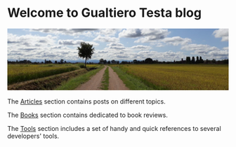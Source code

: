 # Welcome to Gualtiero Testa blog

![Home](assets/images/home.jpg)

The [Articles](articles/index.md) section contains posts on different topics.

The [Books](books/index.md) section contains dedicated to book reviews.

The [Tools](tools/index.md) section includes a set of handy and quick references to several developers' tools.

